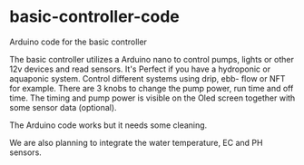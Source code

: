 # basic-controller-code
Arduino code for the basic controller

The basic controller utilizes a Arduino nano to control pumps, lights or other 12v devices and read sensors. It's Perfect if you have a hydroponic or aquaponic system. Control different systems using drip, ebb- flow or NFT for example.
There are 3 knobs to change the pump power, run time and off time. The timing and pump power is visible on the Oled screen together with some sensor data (optional).

The Arduino code works but it needs some cleaning.

We are also planning to integrate the water temperature, EC and PH sensors.
